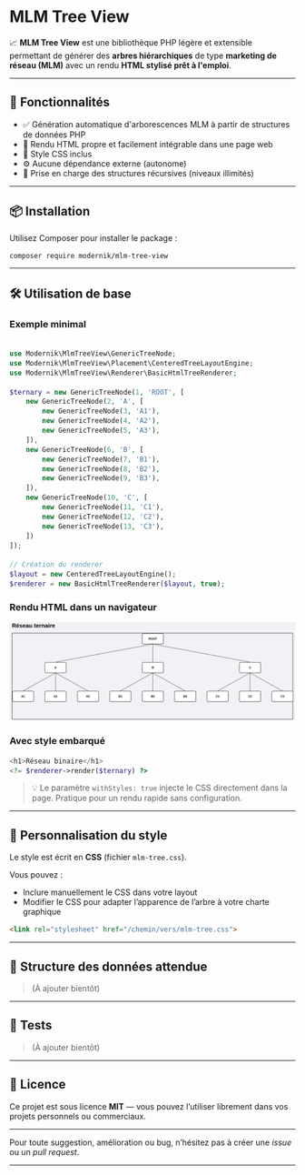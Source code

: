 # MLM Tree View

📈 **MLM Tree View** est une bibliothèque PHP légère et extensible permettant de générer des **arbres hiérarchiques** de type **marketing de réseau (MLM)** avec un rendu **HTML stylisé prêt à l'emploi**.

---

## 🚀 Fonctionnalités

- ✅ Génération automatique d'arborescences MLM à partir de structures de données PHP
- 🎨 Rendu HTML propre et facilement intégrable dans une page web
- 💅 Style CSS inclus
- ⚙️ Aucune dépendance externe (autonome)
- 🧩 Prise en charge des structures récursives (niveaux illimités)

---

## 📦 Installation

Utilisez Composer pour installer le package :

```bash
composer require modernik/mlm-tree-view
```

---

## 🛠 Utilisation de base

### Exemple minimal

```php

use Modernik\MlmTreeView\GenericTreeNode;
use Modernik\MlmTreeView\Placement\CenteredTreeLayoutEngine;
use Modernik\MlmTreeView\Renderer\BasicHtmlTreeRenderer;

$ternary = new GenericTreeNode(1, 'ROOT', [
    new GenericTreeNode(2, 'A', [
        new GenericTreeNode(3, 'A1'),
        new GenericTreeNode(4, 'A2'),
        new GenericTreeNode(5, 'A3'),
    ]),
    new GenericTreeNode(6, 'B', [
        new GenericTreeNode(7, 'B1'),
        new GenericTreeNode(8, 'B2'),
        new GenericTreeNode(9, 'B3'),
    ]),
    new GenericTreeNode(10, 'C', [
        new GenericTreeNode(11, 'C1'),
        new GenericTreeNode(12, 'C2'),
        new GenericTreeNode(13, 'C3'),
    ])
]);

// Création du renderer
$layout = new CenteredTreeLayoutEngine();
$renderer = new BasicHtmlTreeRenderer($layout, true);

```

### Rendu HTML dans un navigateur
![MLM, réseau ternaire](./ressources/ternary.png)

### Avec style embarqué

```php
<h1>Réseau binaire</h1>
<?= $renderer->render($ternary) ?>
```

> 💡 Le paramètre `withStyles: true` injecte le CSS directement dans la page. Pratique pour un rendu rapide sans configuration.

---

## 🎨 Personnalisation du style

Le style est écrit en **CSS** (fichier `mlm-tree.css`).

Vous pouvez :
- Inclure manuellement le CSS dans votre layout
- Modifier le CSS pour adapter l’apparence de l’arbre à votre charte graphique

```html
<link rel="stylesheet" href="/chemin/vers/mlm-tree.css">
```

---

## 🧱 Structure des données attendue

> (À ajouter bientôt) 

---

## 🧪 Tests

> (À ajouter bientôt)

---

## 📄 Licence

Ce projet est sous licence **MIT** — vous pouvez l’utiliser librement dans vos projets personnels ou commerciaux.

---

Pour toute suggestion, amélioration ou bug, n’hésitez pas à créer une *issue* ou un *pull request*.

---
